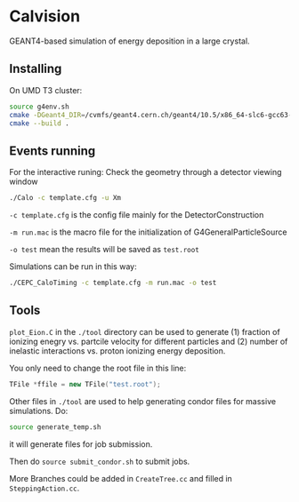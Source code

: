 
# Calvision
GEANT4-based simulation of energy deposition in a large crystal.

## Installing
On UMD T3 cluster:
```bash
source g4env.sh
cmake -DGeant4_DIR=/cvmfs/geant4.cern.ch/geant4/10.5/x86_64-slc6-gcc63-opt/lib64/GEANT4-10.5.0
cmake --build .
```

## Events running
For the interactive runing:
Check the geometry through a detector viewing window
```bash
./Calo -c template.cfg -u Xm  
```

`-c template.cfg` is the config file mainly for the DetectorConstruction

`-m run.mac` is the macro file for the initialization of G4GeneralParticleSource

`-o test` mean the results will be saved as `test.root`

Simulations can be run in this way:
```bash
./CEPC_CaloTiming -c template.cfg -m run.mac -o test
```

## Tools
`plot_Eion.C` in the `./tool` directory can be used to generate (1) fraction of ionizing enegry vs. partcile velocity for different particles and (2) number of inelastic interactions vs. proton ionizing energy deposition. 

You only need to change the root file in this line:
```C++
TFile *ffile = new TFile("test.root");
```

Other files in `./tool` are used to help generating condor files for massive simulations. 
Do:
```bash
source generate_temp.sh
```
it will generate files for job submission. 

Then do `source submit_condor.sh` to submit jobs. 

More Branches could be added in `CreateTree.cc` and filled in `SteppingAction.cc`. 




